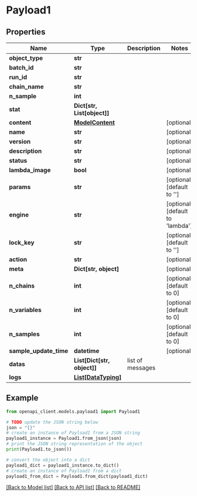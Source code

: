 # Payload1


## Properties

Name | Type | Description | Notes
------------ | ------------- | ------------- | -------------
**object_type** | **str** |  | 
**batch_id** | **str** |  | 
**run_id** | **str** |  | 
**chain_name** | **str** |  | 
**n_sample** | **int** |  | 
**stat** | **Dict[str, List[object]]** |  | 
**content** | [**ModelContent**](ModelContent.md) |  | [optional] 
**name** | **str** |  | [optional] 
**version** | **str** |  | [optional] 
**description** | **str** |  | [optional] 
**status** | **str** |  | [optional] 
**lambda_image** | **bool** |  | [optional] 
**params** | **str** |  | [optional] [default to '']
**engine** | **str** |  | [optional] [default to 'lambda']
**lock_key** | **str** |  | [optional] [default to '']
**action** | **str** |  | [optional] 
**meta** | **Dict[str, object]** |  | [optional] 
**n_chains** | **int** |  | [optional] [default to 0]
**n_variables** | **int** |  | [optional] [default to 0]
**n_samples** | **int** |  | [optional] [default to 0]
**sample_update_time** | **datetime** |  | [optional] 
**datas** | **List[Dict[str, object]]** | list of messages | 
**logs** | [**List[DataTyping]**](DataTyping.md) |  | 

## Example

```python
from openapi_client.models.payload1 import Payload1

# TODO update the JSON string below
json = "{}"
# create an instance of Payload1 from a JSON string
payload1_instance = Payload1.from_json(json)
# print the JSON string representation of the object
print(Payload1.to_json())

# convert the object into a dict
payload1_dict = payload1_instance.to_dict()
# create an instance of Payload1 from a dict
payload1_from_dict = Payload1.from_dict(payload1_dict)
```
[[Back to Model list]](../README.md#documentation-for-models) [[Back to API list]](../README.md#documentation-for-api-endpoints) [[Back to README]](../README.md)


